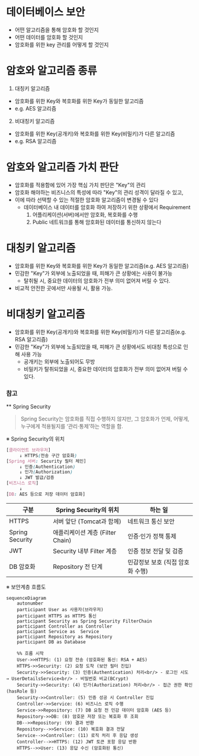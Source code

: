 # 데이터베이스 보안
- 어떤 알고리즘을 통해 암호화 할 것인지
- 어떤 데이터를 암호화 할 것인지
- 암호화를 위한 key 관리를 어떻게 할 것인지

# 암호와 알고리즘 종류
1. 대칭키 알고리즘
- 암호화를 위한 Key와 복호화를 위한 Key가 동일한 알고리즘
- e.g. AES 알고리즘

2. 비대칭키 알고리즘
- 암호화를 위한 Key(공개키)와 복호화를 위한 Key(비밀키)가 다른 알고리즘
- e.g. RSA 알고리즘

# 암호와 알고리즘 가치 판단
- 암호화를 적용함에 있어 가장 핵심 가치 판단은 "Key"의 관리
- 암호화 해야하는 비즈니스의 특성에 따라  "Key"의 관리 성격이 달라질 수 있고,
- 이에 따라 선택할 수 있는 적절한 암호화 알고리즘이 변경될 수 있다
  - 데이터베이스 내 데이터를 암호화 하여 저장하기 위한 상황에서 Requirement
    1. 어플리케이션(서버)에서만 암호화, 복호화를 수행
    2. Public 네트워크를 통해 암호화된 데이터를 통신하지 않는다

# 대칭키 알고리즘
- 암호화를 위한 Key와 복호화를 위한 Key가 동일한 알고리즘(e.g. AES 알고리즘)
- 민감한 "Key"가 외부에 노출되었을 때, 피해가 큰 상황에는 사용이 불가능
    - 탈취될 시, 중요한 데이터의 암호화가 전부 의미 없어져 버릴 수 있다.
- 비교적 안전한 곳에서만 사용될 시, 활용 가능.

# 비대칭키 알고리즘
- 암호화를 위한 Key(공개키)와 복호화를 위한 Key(비밀키)가 다른 알고리즘(e.g. RSA 알고리즘)
- 민감한 "Key"가 외부에 노출되었을 때, 피해가 큰 상황에서도 비대칭 특성으로 인해 사용 가능
    - 공개키는 외부에 노출되어도 무방
    - 비밀키가 탈취되었을 시, 중요한 데이터의 암호화가 전부 의미 없어져 버릴 수 있다.


### 참고
** Spring Security
> Spring Security는 암호화를 직접 수행하지 않지만, 그 암호화가 언제, 어떻게, 누구에게 적용될지를 ‘관리·통제’하는 역할을 함.

※ Spring Security의 위치
```css
[클라이언트 브라우저]
     ↓ HTTPS(전송 구간 암호화)
[Spring 서버: Security 필터 체인]
     ↓ 인증(Authentication)
     ↓ 인가(Authorization)
     ↓ JWT 발급/검증
[비즈니스 로직]
     ↓
[DB: AES 등으로 저장 데이터 암호화]
```
| 구분              | Spring Security의 위치      | 하는 일                |
| --------------- | ------------------------ | ------------------- |
| HTTPS           | 서버 앞단 (Tomcat과 함께)       | 네트워크 통신 보안          |
| Spring Security | 애플리케이션 계층 (Filter Chain) | 인증·인가 정책 통제         |
| JWT             | Security 내부 Filter 계층    | 인증 정보 전달 및 검증       |
| DB 암호화          | Repository 전 단계          | 민감정보 보호 (직접 암호화 수행) |

※ 보안계층 흐름도
```mermaid
sequenceDiagram
    autonumber
    participant User as 사용자(브라우저)
    participant HTTPS as HTTPS 통신
    participant Security as Spring Security FilterChain
    participant Controller as Controller
    participant Service as  Service
    participant Repository as Repository
    participant DB as Database

    %% 흐름 시작
    User->>HTTPS: (1) 요청 전송 (암호화된 통신: RSA + AES)
    HTTPS->>Security: (2) 요청 도착 (보안 필터 진입)
    Security->>Security: (3) 인증(Authentication) 처리<br/> - 로그인 시도 → UserDetailsService<br/> - 비밀번호 비교(BCrypt)
    Security->>Security: (4) 인가(Authorization) 처리<br/> - 접근 권한 확인(hasRole 등)
    Security->>Controller: (5) 인증 성공 시 Controller 진입
    Controller->>Service: (6) 비즈니스 로직 수행
    Service->>Repository: (7) DB 요청 전 민감 데이터 암호화 (AES 등)
    Repository->>DB: (8) 암호문 저장 또는 복호화 후 조회
    DB-->>Repository: (9) 결과 반환
    Repository-->>Service: (10) 복호화 결과 전달
    Service-->>Controller: (11) 로직 처리 후 응답 생성
    Controller-->>HTTPS: (12) JWT 토큰 포함 응답 반환
    HTTPS-->>User: (13) 응답 수신 (암호화된 통신)
```